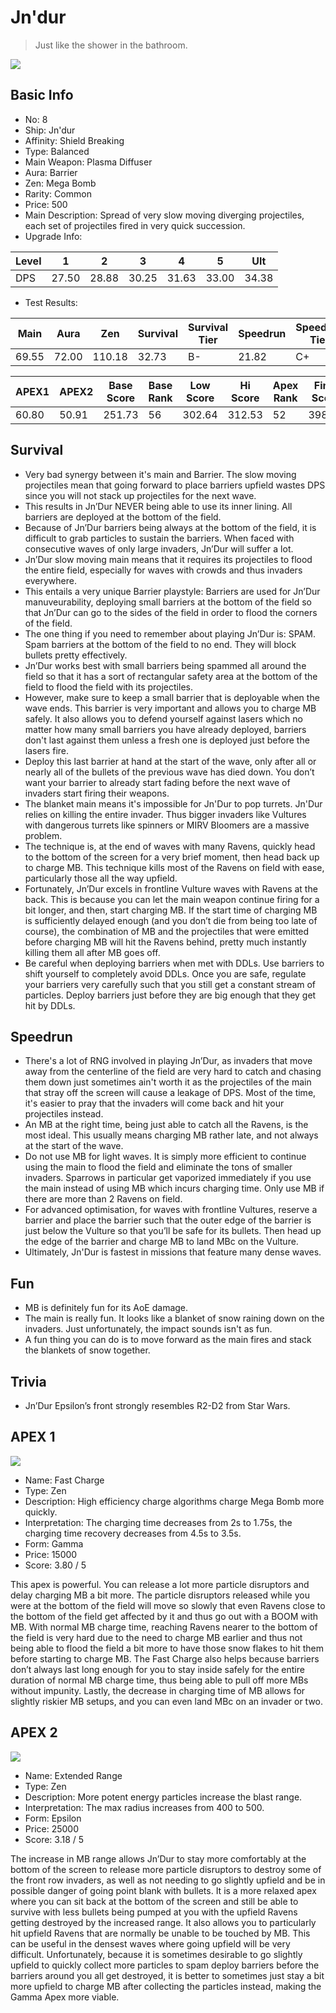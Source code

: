 # Jn'dur

> Just like the shower in the bathroom.

<img src="/ships/ship_8.png" style={{zoom:1}}/>

## Basic Info

- No: 8
- Ship: Jn'dur
- Affinity: Shield Breaking
- Type: Balanced
- Main Weapon: Plasma Diffuser
- Aura: Barrier
- Zen: Mega Bomb
- Rarity: Common
- Price: 500
- Main Description: Spread of very slow moving diverging projectiles, each set of projectiles fired in very quick succession.
- Upgrade Info: 

| Level | 1 | 2 | 3 | 4 | 5 | Ult |
|--|--|--|--|--|--|--|
| DPS | 27.50 | 28.88 | 30.25 | 31.63 | 33.00 | 34.38 |

- Test Results: 

| Main | Aura | Zen | Survival | Survival Tier | Speedrun | Speedrun Tier | Fun | Fun Tier |
|--|--|--|--|--|--|--|--|--|
| 69.55 | 72.00 | 110.18 | 32.73 | B- | 21.82 | C+ | 31.64 | B |

| APEX1 | APEX2 | Base Score | Base Rank | Low Score | Hi Score | Apex Rank | Final Score | FinalRank |
|--|--|--|--|--|--|--|--|--|
| 60.80 | 50.91 | 251.73 | 56 | 302.64 | 312.53 | 52 | 398.71 | 58 |

## Survival

- Very bad synergy between it's main and Barrier. The slow moving projectiles mean that going forward to place barriers upfield wastes DPS since you will not stack up projectiles for the next wave.
- This results in Jn’Dur NEVER being able to use its inner lining. All barriers are deployed at the bottom of the field.
- Because of Jn’Dur barriers being always at the bottom of the field, it is difficult to grab particles to sustain the barriers. When faced with consecutive waves of only large invaders, Jn’Dur will suffer a lot.
- Jn’Dur slow moving main means that it requires its projectiles to flood the entire field, especially for waves with crowds and thus invaders everywhere.
- This entails a very unique Barrier playstyle: Barriers are used for Jn’Dur manuveurability, deploying small barriers at the bottom of the field so that Jn’Dur can go to the sides of the field in order to flood the corners of the field.
- The one thing if you need to remember about playing Jn’Dur is: SPAM. Spam barriers at the bottom of the field to no end. They will block bullets pretty effectively.
- Jn’Dur works best with small barriers being spammed all around the field so that it has a sort of rectangular safety area at the bottom of the field to flood the field with its projectiles.
- However, make sure to keep a small barrier that is deployable when the wave ends. This barrier is very important and allows you to charge MB safely. It also allows you to defend yourself against lasers which no matter how many small barriers you have already deployed, barriers don't last against them unless a fresh one is deployed just before the lasers fire.
- Deploy this last barrier at hand at the start of the wave, only after all or nearly all of the bullets of the previous wave has died down. You don’t want your barrier to already start fading before the next wave of invaders start firing their weapons.
- The blanket main means it's impossible for Jn'Dur to pop turrets. Jn'Dur relies on killing the entire invader. Thus bigger invaders like Vultures with dangerous turrets like spinners or MIRV Bloomers are a massive problem.
- The technique is, at the end of waves with many Ravens, quickly head to the bottom of the screen for a very brief moment, then head back up to charge MB. This technique kills most of the Ravens on field with ease, particularly those all the way upfield.
- Fortunately, Jn’Dur excels in frontline Vulture waves with Ravens at the back. This is because you can let the main weapon continue firing for a bit longer, and then, start charging MB. If the start time of charging MB is sufficiently delayed enough (and you don’t die from being too late of course), the combination of MB and the projectiles that were emitted before charging MB will hit the Ravens behind, pretty much instantly killing them all after MB goes off.
- Be careful when deploying barriers when met with DDLs. Use barriers to shift yourself to completely avoid DDLs. Once you are safe, regulate your barriers very carefully such that you still get a constant stream of particles. Deploy barriers just before they are big enough that they get hit by DDLs.

## Speedrun

- There's a lot of RNG involved in playing Jn’Dur, as invaders that move away from the centerline of the field are very hard to catch and chasing them down just sometimes ain't worth it as the projectiles of the main that stray off the screen will cause a leakage of DPS. Most of the time, it's easier to pray that the invaders will come back and hit your projectiles instead.
- An MB at the right time, being just able to catch all the Ravens, is the most ideal. This usually means charging MB rather late, and not always at the start of the wave.
- Do not use MB for light waves. It is simply more efficient to continue using the main to flood the field and eliminate the tons of smaller invaders. Sparrows in particular get vaporized immediately if you use the main instead of using MB which incurs charging time. Only use MB if there are more than 2 Ravens on field.
- For advanced optimisation, for waves with frontline Vultures, reserve a barrier and place the barrier such that the outer edge of the barrier is just below the Vulture so that you’ll be safe for its bullets. Then head up the edge of the barrier and charge MB to land MBc on the Vulture.
- Ultimately, Jn'Dur is fastest in missions that feature many dense waves.

## Fun

- MB is definitely fun for its AoE damage.
- The main is really fun. It looks like a blanket of snow raining down on the invaders. Just unfortunately, the impact sounds isn't as fun.
- A fun thing you can do is to move forward as the main fires and stack the blankets of snow together.

## Trivia

- Jn’Dur Epsilon’s front strongly resembles R2-D2 from Star Wars.

## APEX 1

<img src="/ships/ship_8_apex_1.png" style={{zoom:1}}/>

- Name: Fast Charge
- Type: Zen
- Description: High efficiency charge algorithms charge Mega Bomb more quickly.
- Interpretation: The charging time decreases from 2s to 1.75s, the charging time recovery decreases from 4.5s to 3.5s.
- Form: Gamma
- Price: 15000
- Score: 3.80 / 5

This apex is powerful. You can release a lot more particle disruptors and delay charging MB a bit more. The particle disruptors released while you were at the bottom of the field will move so slowly that even Ravens close to the bottom of the field get affected by it and thus go out with a BOOM with MB. With normal MB charge time, reaching Ravens nearer to the bottom of the field is very hard due to the need to charge MB earlier and thus not being able to flood the field a bit more to have those snow flakes to hit them before starting to charge MB. The Fast Charge also helps because barriers don’t always last long enough for you to stay inside safely for the entire duration of normal MB charge time, thus being able to pull off more MBs without impunity. Lastly, the decrease in charging time of MB allows for slightly riskier MB setups, and you can even land MBc on an invader or two.

## APEX 2

<img src="/ships/ship_8_apex_2.png" style={{zoom:1}}/>

- Name: Extended Range
- Type: Zen
- Description: More potent energy particles increase the blast range.
- Interpretation: The max radius increases from 400 to 500.
- Form: Epsilon
- Price: 25000
- Score: 3.18 / 5

The increase in MB range allows Jn’Dur to stay more comfortably at the bottom of the screen to release more particle disruptors to destroy some of the front row invaders, as well as not needing to go slightly upfield and be in possible danger of going point blank with bullets. It is a more relaxed apex where you can sit back at the bottom of the screen and still be able to survive with less bullets being pumped at you with the upfield Ravens getting destroyed by the increased range. It also allows you to particularly hit upfield Ravens that are normally be unable to be touched by MB. This can be useful in the densest waves where going upfield will be very difficult. Unfortunately, because it is sometimes desirable to go slightly upfield to quickly collect more particles to spam deploy barriers before the barriers around you all get destroyed, it is better to sometimes just stay a bit more upfield to charge MB after collecting the particles instead, making the Gamma Apex more viable.
